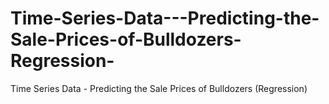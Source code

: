 # Time-Series-Data---Predicting-the-Sale-Prices-of-Bulldozers-Regression-
Time Series Data - Predicting the Sale Prices of Bulldozers (Regression)
